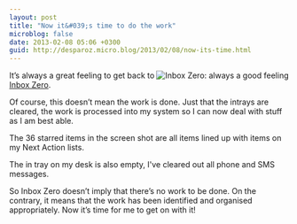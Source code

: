 ```yaml
---
layout: post
title: "Now it&#039;s time to do the work"
microblog: false
date: 2013-02-08 05:06 +0300
guid: http://desparoz.micro.blog/2013/02/08/now-its-time.html
---
```

<p><img id="iz" src="http://desparoz.me/uploads/2017/803546583d.jpg" alt="Inbox Zero: always a good feeling" align="right" />It’s always a great feeling to get back to <a href="http://djp.me/iz/">Inbox Zero</a>.</p>
<p>Of course, this doesn’t mean the work is done. Just that the intrays are cleared, the work is processed into my system so I can now deal with stuff as I am best able.</p>
<p>The 36 starred items in the screen shot are all items lined up with items on my Next Action lists.</p>
<p>The in tray on my desk is also empty, I've cleared out all phone and SMS messages.</p>
<p>So Inbox Zero doesn’t imply that there’s no work to be done. On the contrary, it means that the work has been identified and organised appropriately. Now it’s time for me to get on with it!</p>
